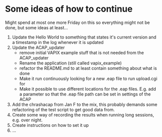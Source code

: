 # Some ideas of how to continue

Might spend at most one more Friday on this so everything might not be done, but some ideas at least...

1. Update the Hello World to something that states it's current version and a timestamp in the log whenever it is updated
2. Update the ACAP_updater
   - remove initial VAPIX example stuff that is not needed from the ACAP_updater
   - Rename the application (still called vapix_example)
   - refactor the README.md to at least contain something about what is done
   - Make it run continuously looking for a new .eap file to run upload.cgi for
   - Make it possible to use different locations for the .eap files. E.g. add a parameter so that the .eap file path can be set in settings of the ACAP
3. Add the chrashacap from Jan F to the mix, this probably demands some refactoring of the test script to get good data from.
4. Create some way of recording the results when running long sessions, e.g. over night.
5. Create instructions on how to set it up
6. ...
